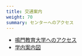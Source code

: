 ```yaml
---
title: 交通案内
weight: 70
summary: センターへのアクセス
---
```


* [鳴門教育大学へのアクセス](//www.naruto-u.ac.jp/access.html)
* [学内案内図](https://www.naruto-u.ac.jp/center/it/old/img/map_cits.jpg)
